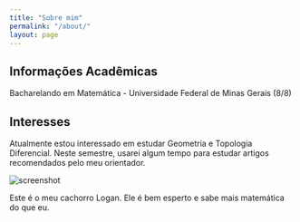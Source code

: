 ```yaml
---
title: "Sobre mim"
permalink: "/about/"
layout: page
---
```


## Informações Acadêmicas

Bacharelando em Matemática - Universidade Federal de Minas Gerais (8/8)

## Interesses

Atualmente estou interessado em estudar Geometria e Topologia Diferencial. Neste semestre, usarei algum tempo para estudar artigos recomendados pelo meu orientador.

![screenshot](https://github.com/SubGui/subgui.github.io/blob/master/Lugarino.png)

Este é o meu cachorro Logan. Ele é bem esperto e sabe mais matemática do que eu.
